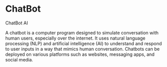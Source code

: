 # ChatBot
ChatBot AI

A chatbot is a computer program designed to simulate conversation with human users, especially over the internet. It uses natural language processing (NLP) and artificial intelligence (AI) to understand and respond to user inputs in a way that mimics human conversation. Chatbots can be deployed on various platforms such as websites, messaging apps, and social media.
